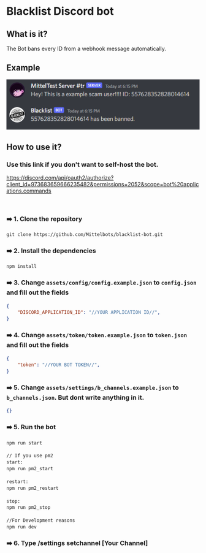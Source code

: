 # Blacklist Discord bot

## <b>What is it?</b>
The Bot bans every ID from a webhook message automatically.

## <b>Example</b>

<img src="git/img/example.png">
<br>

## <b>How to use it?</b>

### <b>Use this link if you don't want to self-host the bot.</b>

https://discord.com/api/oauth2/authorize?client_id=973683659666235482&permissions=2052&scope=bot%20applications.commands

<br>

### ➡️ <b>1.</b> Clone the repository

```txt
git clone https://github.com/Mittelbots/blacklist-bot.git
```

### ➡️ <b>2.</b> Install the dependencies

```txt
npm install
```

### ➡️ <b>3.</b> Change `assets/config/config.example.json` to `config.json` and fill out the fields

```json
{
    "DISCORD_APPLICATION_ID": "//YOUR APPLICATION ID//",
}
```

### ➡️ <b>4.</b> Change `assets/token/token.example.json` to `token.json` and fill out the fields

```json
{
    "token": "//YOUR BOT TOKEN//",
}
```

### ➡️ <b>5.</b> Change `assets/settings/b_channels.example.json` to `b_channels.json`. But dont write anything in it.

```json
{}
```

### ➡️ <b>5.</b> Run the bot


```txt
npm run start

// If you use pm2
start: 
npm run pm2_start

restart:
npm run pm2_restart

stop:
npm run pm2_stop

//For Development reasons
npm run dev
```

### ➡️ <b>6.</b> Type /settings setchannel [Your Channel]
